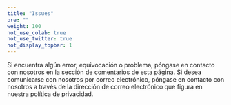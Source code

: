 ```yaml
---
title: "Issues"
pre: ""
weight: 100
not_use_colab: true
not_use_twitter: true
not_display_topbar: 1
---
```


Si encuentra algún error, equivocación o problema, póngase en contacto con nosotros en la sección de comentarios de esta página.
Si desea comunicarse con nosotros por correo electrónico, póngase en contacto con nosotros a través de la dirección de correo electrónico que figura en nuestra política de privacidad.